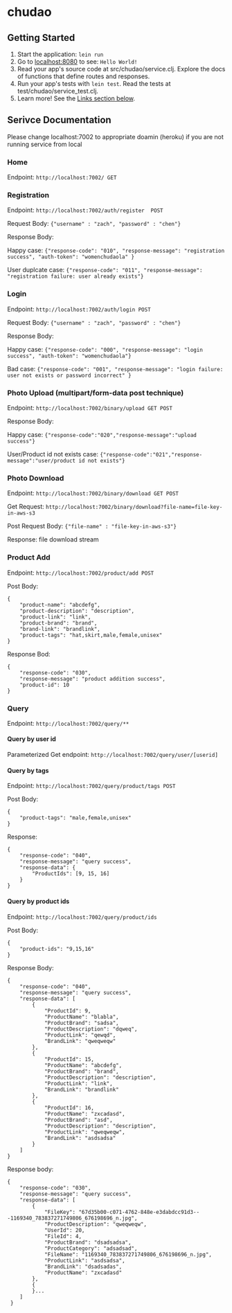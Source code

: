 # chudao

## Getting Started

1. Start the application: `lein run`
2. Go to [localhost:8080](http://localhost:8080/) to see: `Hello World!`
3. Read your app's source code at src/chudao/service.clj. Explore the docs of functions
   that define routes and responses.
4. Run your app's tests with `lein test`. Read the tests at test/chudao/service_test.clj.
5. Learn more! See the [Links section below](#links).

## Serivce Documentation
Please change localhost:7002 to appropriate doamin (heroku) if you are not running service from local

### Home 
Endpoint: `http://localhost:7002/ GET`

### Registration
Endpoint: `http://localhost:7002/auth/register  POST`

Request Body: `{"username" : "zach", "password" : "chen"}`

Response Body: 

Happy case: `{"response-code": "010", "response-message": "registration success", "auth-token": "womenchudaola" }`

User duplcate case: `{"response-code": "011", "response-message": "registration failure: user already exists"}`

### Login
Endpoint: `http://localhost:7002/auth/login POST`

Request Body: `{"username" : "zach", "password" : "chen"}`

Response Body: 

Happy case: `{"response-code": "000", "response-message": "login success", "auth-token": "womenchudaola"}`

Bad case: `{"response-code": "001", "response-message": "login failure: user not exists or password incorrect" }`

### Photo Upload (multipart/form-data post technique)
Endpoint: `http://localhost:7002/binary/upload GET POST`

Response Body: 

Happy case: `{"response-code":"020","response-message":"upload success"}`

User/Product id not exists case: `{"response-code":"021","response-message":"user/product id not exists"}`

### Photo Download
Endpoint: `http://localhost:7002/binary/download GET POST`

Get Request: `http://localhost:7002/binary/download?file-name=file-key-in-aws-s3`

Post Request Body: `{"file-name" : "file-key-in-aws-s3"}`

Response: file download stream

### Product Add 
Endpoint: `http://localhost:7002/product/add POST`

Post Body:
```
{
    "product-name": "abcdefg",
    "product-description": "description",
    "product-link": "link",
    "product-brand": "brand",
    "brand-link": "brandlink",
    "product-tags": "hat,skirt,male,female,unisex"
}
```

Response Bod:
```
{
    "response-code": "030",
    "response-message": "product addition success",
    "product-id": 10
}
```

### Query
Endpoint: `http://localhost:7002/query/**`

#### Query by user id
Parameterized Get endpoint: `http://localhost:7002/query/user/[userid]`

#### Query by tags
Endpoint: `http://localhost:7002/query/product/tags POST`

Post Body:
```
{
    "product-tags": "male,female,unisex"
}
```

Response:
```
{
    "response-code": "040",
    "response-message": "query success",
    "response-data": {
        "ProductIds": [9, 15, 16]
    }
}
```

#### Query by product ids
Endpoint: `http://localhost:7002/query/product/ids`

Post Body:
```
{
    "product-ids": "9,15,16"
}
```

Response Body:
```
{
    "response-code": "040",
    "response-message": "query success",
    "response-data": [
        {
            "ProductId": 9,
            "ProductName": "blabla",
            "ProductBrand": "sadsa",
            "ProductDescription": "dqweq",
            "ProductLink": "qewqd",
            "BrandLink": "qweqweqw"
        },
        {
            "ProductId": 15,
            "ProductName": "abcdefg",
            "ProductBrand": "brand",
            "ProductDescription": "description",
            "ProductLink": "link",
            "BrandLink": "brandlink"
        },
        {
            "ProductId": 16,
            "ProductName": "zxcadasd",
            "ProductBrand": "asd",
            "ProductDescription": "description",
            "ProductLink": "qweqweqw",
            "BrandLink": "asdsadsa"
        }
    ]
}
```

Response body: 
```
{
    "response-code": "030",
    "response-message": "query success",
    "response-data": [
        {
            "FileKey": "67d35b00-c071-4762-848e-e3dabdcc91d3---1169340_783837271749806_676198696_n.jpg",
            "ProductDescription": "qweqweqw",
            "UserId": 20,
            "FileId": 4,
            "ProductBrand": "dsadsadsa",
            "ProductCategory": "adsadsad",
            "FileName": "1169340_783837271749806_676198696_n.jpg",
            "ProductLink": "asdsadsa",
            "BrandLink": "dsadsadas",
            "ProductName": "zxcadasd"
        },
        {
        }...
    ]
 }
```
